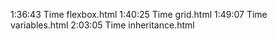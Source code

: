 1:36:43 Time flexbox.html
1:40:25 Time grid.html
1:49:07 Time variables.html
2:03:05 Time inheritance.html
